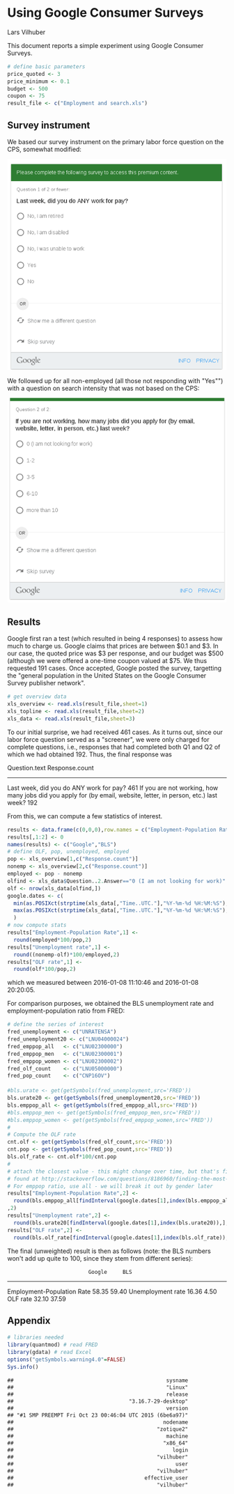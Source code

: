 # Using Google Consumer Surveys
Lars Vilhuber  

This document reports a simple experiment using Google Consumer Surveys. 




```r
# define basic parameters
price_quoted <- 3
price_minimum <- 0.1
budget <- 500
coupon <- 75
result_file <- c("Employment and search.xls")
```
Survey instrument
-----------------
We based our survey instrument on the primary labor force question on the CPS, somewhat modified:

![question 1](Selection_043.png)

We followed up for all non-employed (all those not responding with "Yes"") with a question on search intensity that was not based on the CPS:

![question 1](Selection_044.png)

Results
-------
Google first ran a test (which resulted in being 4 responses) to assess how much to charge us. Google claims that prices are between $0.1 and $3. In our case, the quoted price was $3 per response, and our budget was $500 (although we were offered a one-time coupon valued at $75. We thus requested  191 cases. Once accepted, Google posted the survey, targetting the "general population in the United States on the Google Consumer Survey publisher network". 


```r
# get overview data
xls_overview <- read.xls(result_file,sheet=1)
xls_topline <- read.xls(result_file,sheet=2)
xls_data <- read.xls(result_file,sheet=3)
```
To our initial surprise, we had received 461 cases. As it turns out, since our labor force question served as a "screener", we were only charged for complete questions, i.e., responses that had completed both Q1 and Q2 of which we had obtained 192. Thus, the final response was


Question.text                                                                                                      Response.count
----------------------------------------------------------------------------------------------------------------  ---------------
Last week, did you do ANY work for pay?                                                                                       461
If you are not working, how many jobs did you apply for (by email, website, letter, in person, etc.) last week?               192

From this, we can compute a few statistics of interest. 

```r
results <- data.frame(c(0,0,0),row.names = c("Employment-Population Rate","Unemployment rate","OLF rate"))
results[,1:2] <- 0
names(results) <- c("Google","BLS")
# define OLF, pop, unemployed, employed
pop <- xls_overview[1,c("Response.count")]
nonemp <- xls_overview[2,c("Response.count")]
employed <- pop - nonemp
olfind <- xls_data$Question..2.Answer=="0 (I am not looking for work)"
olf <- nrow(xls_data[olfind,])
google.dates <- c(
  min(as.POSIXct(strptime(xls_data[,"Time..UTC."],"%Y-%m-%d %H:%M:%S"),tz="UTC")),
  max(as.POSIXct(strptime(xls_data[,"Time..UTC."],"%Y-%m-%d %H:%M:%S"),tz="UTC"))
  )
# now compute stats
results["Employment-Population Rate",1] <- 
  round(employed*100/pop,2)
results["Unemployment rate",1] <- 
  round((nonemp-olf)*100/employed,2)
results["OLF rate",1] <- 
  round(olf*100/pop,2)
```
which we measured between 2016-01-08 11:10:46 and 2016-01-08 20:20:05.

For comparison purposes, we obtained the BLS unemployment rate and employment-population ratio from FRED:

```r
# define the series of interest
fred_unemployment <- c("UNRATENSA")
fred_unemployment20 <- c("LNU04000024")
fred_emppop_all   <- c("LNU02300000")
fred_emppop_men   <- c("LNU02300001")
fred_emppop_women <- c("LNU02300002")
fred_olf_count    <- c("LNU05000000")
fred_pop_count    <- c("CNP16OV")

#bls.urate <- get(getSymbols(fred_unemployment,src='FRED'))
bls.urate20 <- get(getSymbols(fred_unemployment20,src='FRED'))
bls.emppop_all <- get(getSymbols(fred_emppop_all,src='FRED'))
#bls.emppop_men <- get(getSymbols(fred_emppop_men,src='FRED'))
#bls.emppop_women <- get(getSymbols(fred_emppop_women,src='FRED'))
#
# Compute the OLF rate
cnt.olf <- get(getSymbols(fred_olf_count,src='FRED'))
cnt.pop <- get(getSymbols(fred_pop_count,src='FRED'))
bls.olf_rate <- cnt.olf*100/cnt.pop
#
# attach the closest value - this might change over time, but that's fine.
# found at http://stackoverflow.com/questions/8186960/finding-the-most-recent-observation-earlier-than-a-certain-timestamp-with-xts
# For emppop ratio, use all - we will break it out by gender later
results["Employment-Population Rate",2] <- 
  round(bls.emppop_all[findInterval(google.dates[1],index(bls.emppop_all)),]
,2)
results["Unemployment rate",2] <- 
  round(bls.urate20[findInterval(google.dates[1],index(bls.urate20)),],2)
results["OLF rate",2] <- 
  round(bls.olf_rate[findInterval(google.dates[1],index(bls.olf_rate)),],2)
```

The final (unweighted) result is then as follows (note: the BLS numbers won't add up quite to 100, since they stem from different series):


                              Google     BLS
---------------------------  -------  ------
Employment-Population Rate     58.35   59.40
Unemployment rate              16.36    4.50
OLF rate                       32.10   37.59


Appendix
--------

```r
# libraries needed
library(quantmod) # read FRED
library(gdata) # read Excel
options("getSymbols.warning4.0"=FALSE)
Sys.info()
```

```
##                                                 sysname 
##                                                 "Linux" 
##                                                 release 
##                                     "3.16.7-29-desktop" 
##                                                 version 
## "#1 SMP PREEMPT Fri Oct 23 00:46:04 UTC 2015 (6be6a97)" 
##                                                nodename 
##                                              "zotique2" 
##                                                 machine 
##                                                "x86_64" 
##                                                   login 
##                                              "vilhuber" 
##                                                    user 
##                                              "vilhuber" 
##                                          effective_user 
##                                              "vilhuber"
```
